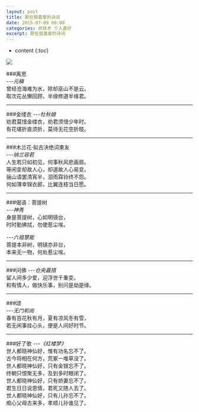 ```yaml
---
layout: post
title: 那些我喜爱的诗词
date: 2015-07-09 00:00
categories: 非技术 个人喜好
excerpt: 那些我喜爱的诗词
---
```


* content
{:toc}

![](https://github.com/HarmonyHu/harmonyhu.github.io/raw/master/_posts/images/poem.jpg)  

###离思  
*---元稹*  
曾经沧海难为水，除却巫山不是云。  
取次花丛懒回顾，半缘修道半缘君。

----------

###金缕衣
*---杜秋娘*  
劝君莫惜金缕衣，劝君须惜少年时。  
有花堪折直须折，莫待无花空折枝。

----------

###木兰花·拟古决绝词柬友  
*---纳兰容若*  
人生若只如初见，何事秋风悲画扇。  
等闲变却故人心，却道故人心易变。  
骊山语罢清宵半，泪雨霖铃终不怨。  
何如薄幸锦衣郎，比翼连枝当日愿。

----------

###偈语：菩提树  
*---神秀*  
身是菩提树，心如明镜台，  
时时勤拂拭，勿使惹尘埃。  

*---六祖慧能*  
菩提本非树，明镜亦非台，  
本来无一物，何处惹尘埃。  

----------

###问佛
*---仓央嘉措*  
留人间多少爱，迎浮世千重变。  
和有情人，做快乐事，别问是劫是缘。  

----------

###颂  
*---无门和尚*  
春有百花秋有月，夏有凉风冬有雪，  
若无闲事挂心头，便是人间好时节。  

----------

###好了歌
*---《红楼梦》*  
世人都晓神仙好，惟有功名忘不了。  
古今将相在何方，荒冢一堆草没了。  
世人都晓神仙好，只有金银忘不了。  
终朝只恨聚无多，及到多时眼闭了。  
世人都晓神仙好，只有娇妻忘不了。  
君生日日说恩情，君死又随人去了。  
世人都晓神仙好，只有儿孙忘不了。  
痴心父母古来多，孝顺儿孙谁见了。  